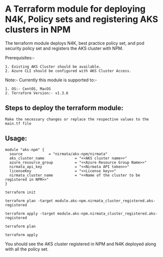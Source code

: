 # A Terraform module for deploying N4K, Policy sets and registering AKS clusters in NPM

The terraform module deploys N4K, best practice policy set, and pod security policy set and registers the AKS cluster with NPM.

Prerequisites:-

	1. Existing AKS Cluster should be available.
	2. Azure CLI should be configured with AKS Cluster Access.

Note:- Currently this module is supported to:-

	1. OS:- CentOS, MacOS
	2. Terraform Version:- v1.3.6

## Steps to deploy the terraform module:

```
Make the necessary changes or replace the respective values to the main.tf file
```

## Usage:

```
module "aks-npm" {
  source  			= "nirmata/aks-npm/nirmata"
  aks_cluster_name              = "<<AKS cluster name>>"
  azure_resource_group          = "<<Azure Resource Group Name>>"
  nirmata_api_key               = "<<Nirmata API token>>"
  licenseKey                    = "<<License key>>"
  nirmata_cluster_name          = "<<Name of the cluster to be registered in NPM>>"
}
```

```
terraform init
```

```
terraform plan -target module.aks-npm.nirmata_cluster_registered.aks-registered
```

```
terraform apply -target module.aks-npm.nirmata_cluster_registered.aks-registered
```

```
terraform plan
```

```
terraform apply
```

You should see the AKS cluster registered in NPM and N4K deployed along with all the policy set.
